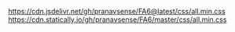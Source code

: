 https://cdn.jsdelivr.net/gh/pranavsense/FA6@latest/css/all.min.css
https://cdn.statically.io/gh/pranavsense/FA6/master/css/all.min.css
